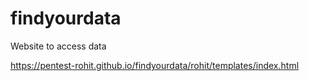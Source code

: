 # findyourdata

Website to access data


https://pentest-rohit.github.io/findyourdata/rohit/templates/index.html
